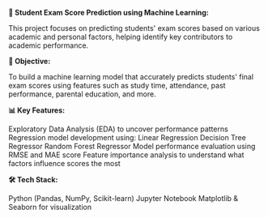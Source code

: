 **📘 Student Exam Score Prediction using Machine Learning:**

This project focuses on predicting students' exam scores based on various academic and personal factors, helping identify key contributors to academic performance.

**🎯 Objective:**

To build a machine learning model that accurately predicts students' final exam scores using features such as study time, attendance, past performance, parental education, and more.

**📊 Key Features:**

Exploratory Data Analysis (EDA) to uncover performance patterns
Regression model development using:
Linear Regression
Decision Tree Regressor
Random Forest Regressor
Model performance evaluation using RMSE and MAE score
Feature importance analysis to understand what factors influence scores the most

**🛠️ Tech Stack:**

Python (Pandas, NumPy, Scikit-learn)
Jupyter Notebook 
Matplotlib & Seaborn for visualization
